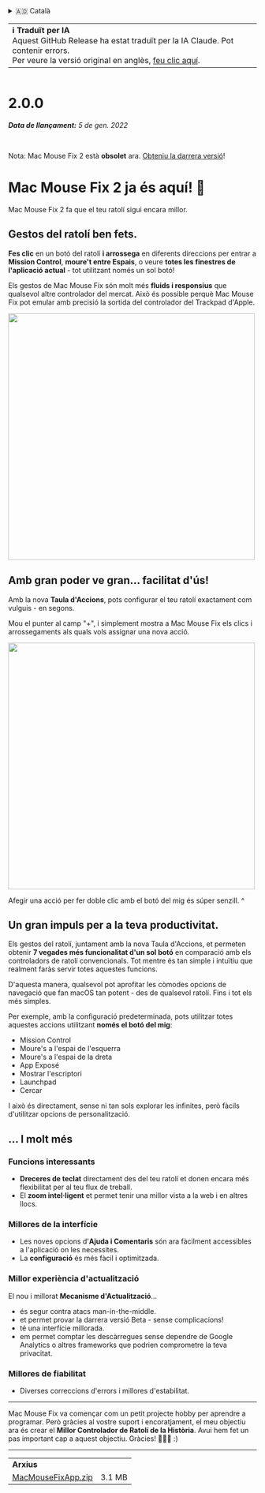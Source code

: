 <details>
<summary>🇦🇩 Català</summary>

[🇬🇧 English (GitHub Release)](https://github.com/noah-nuebling/mac-mouse-fix/releases/tag/2.0.0)\
**🇦🇩 Català**\
[🇩🇪 Deutsch](https://redirect.macmousefix.com/?target=mmf-release&tag=2.0.0&locale=de)\
[🇪🇸 Español](https://redirect.macmousefix.com/?target=mmf-release&tag=2.0.0&locale=es)\
[🇫🇷 Français](https://redirect.macmousefix.com/?target=mmf-release&tag=2.0.0&locale=fr)\
[🇮🇩 Indonesia](https://redirect.macmousefix.com/?target=mmf-release&tag=2.0.0&locale=id)\
[🇮🇹 Italiano](https://redirect.macmousefix.com/?target=mmf-release&tag=2.0.0&locale=it)\
[🇭🇺 Magyar](https://redirect.macmousefix.com/?target=mmf-release&tag=2.0.0&locale=hu)\
[🇳🇱 Nederlands](https://redirect.macmousefix.com/?target=mmf-release&tag=2.0.0&locale=nl)\
[🇵🇱 Polski](https://redirect.macmousefix.com/?target=mmf-release&tag=2.0.0&locale=pl)\
[🇧🇷 Português (Brasil)](https://redirect.macmousefix.com/?target=mmf-release&tag=2.0.0&locale=pt-BR)\
[🇵🇹 Português (Portugal)](https://redirect.macmousefix.com/?target=mmf-release&tag=2.0.0&locale=pt-PT)\
[🇷🇴 Română](https://redirect.macmousefix.com/?target=mmf-release&tag=2.0.0&locale=ro)\
[🇸🇪 Svenska](https://redirect.macmousefix.com/?target=mmf-release&tag=2.0.0&locale=sv)\
[🇻🇳 Tiếng Việt](https://redirect.macmousefix.com/?target=mmf-release&tag=2.0.0&locale=vi)\
[🇹🇷 Türkçe](https://redirect.macmousefix.com/?target=mmf-release&tag=2.0.0&locale=tr)\
[🇨🇿 Čeština](https://redirect.macmousefix.com/?target=mmf-release&tag=2.0.0&locale=cs)\
[🇬🇷 Ελληνικά](https://redirect.macmousefix.com/?target=mmf-release&tag=2.0.0&locale=el)\
[🇷🇺 Русский](https://redirect.macmousefix.com/?target=mmf-release&tag=2.0.0&locale=ru)\
[🇺🇦 Українська](https://redirect.macmousefix.com/?target=mmf-release&tag=2.0.0&locale=uk)\
[🇮🇱 עברית](https://redirect.macmousefix.com/?target=mmf-release&tag=2.0.0&locale=he)\
[🇸🇦 العربية](https://redirect.macmousefix.com/?target=mmf-release&tag=2.0.0&locale=ar)\
[🇮🇳 हिन्दी](https://redirect.macmousefix.com/?target=mmf-release&tag=2.0.0&locale=hi)\
[🇹🇭 ไทย](https://redirect.macmousefix.com/?target=mmf-release&tag=2.0.0&locale=th)\
[🇨🇳 中文 (简体)](https://redirect.macmousefix.com/?target=mmf-release&tag=2.0.0&locale=zh-Hans)\
[🇨🇳 中文 (繁體)](https://redirect.macmousefix.com/?target=mmf-release&tag=2.0.0&locale=zh-Hant)\
[🇭🇰 中文（香港)](https://redirect.macmousefix.com/?target=mmf-release&tag=2.0.0&locale=zh-HK)\
[🇯🇵 日本語](https://redirect.macmousefix.com/?target=mmf-release&tag=2.0.0&locale=ja)\
[🇰🇷 한국어](https://redirect.macmousefix.com/?target=mmf-release&tag=2.0.0&locale=ko)\
[Help translate Mac Mouse Fix to different languages!](https://github.com/noah-nuebling/mac-mouse-fix/discussions/731)
</details>
<table align=><td>
<b>ℹ️ Traduït per IA</b><br>
Aquest GitHub Release ha estat traduït per la IA Claude. Pot contenir errors.<br>
Per veure la versió original en anglès, <a href="https://github.com/noah-nuebling/mac-mouse-fix/releases/tag/2.0.0">feu clic aquí</a>.
</td></table>

<table></table>

# 2.0.0
***Data de llançament:** 5 de gen. 2022*

<br>

Nota: Mac Mouse Fix 2 està **obsolet** ara. [Obteniu la darrera versió](https://github.com/noah-nuebling/mac-mouse-fix/releases)!

# Mac Mouse Fix 2 ja és aquí! 🎉

Mac Mouse Fix 2 fa que el teu ratolí sigui encara millor.

## Gestos del ratolí ben fets.

**Fes clic** en un botó del ratolí **i arrossega** en diferents direccions per entrar a **Mission Control**, **moure't entre Espais**, o veure **totes les finestres de l'aplicació actual** - tot utilitzant només un sol botó!

Els gestos de Mac Mouse Fix són molt més **fluids i responsius** que qualsevol altre controlador del mercat.
Això és possible perquè Mac Mouse Fix pot emular amb precisió la sortida del controlador del Trackpad d'Apple.

<img width=500px src="https://user-images.githubusercontent.com/40808343/149643011-cc3311f1-af5c-453a-8206-2c6496d73d61.gif">

## Amb gran poder ve gran... facilitat d'ús!

Amb la nova **Taula d'Accions**, pots configurar el teu ratolí exactament com vulguis - en segons.

Mou el punter al camp "+", i simplement mostra a Mac Mouse Fix els clics i arrossegaments als quals vols assignar una nova acció.



<img width=500px src="https://user-images.githubusercontent.com/40808343/149642392-d0e25cf9-b49b-4398-b2e9-af2e810c8594.gif">


Afegir una acció per fer doble clic amb el botó del mig és súper senzill. ^

## Un gran impuls per a la teva productivitat.

Els gestos del ratolí, juntament amb la nova Taula d'Accions, et permeten obtenir **7 vegades més funcionalitat d'un sol botó** en comparació amb els controladors de ratolí convencionals. Tot mentre és tan simple i intuïtiu que realment faràs servir totes aquestes funcions.

D'aquesta manera, qualsevol pot aprofitar les còmodes opcions de navegació que fan macOS tan potent - des de qualsevol ratolí. Fins i tot els més simples.



Per exemple, amb la configuració predeterminada, pots utilitzar totes aquestes accions utilitzant **només el botó del mig**:

- Mission Control
- Moure's a l'espai de l'esquerra
- Moure's a l'espai de la dreta
- App Exposé
- Mostrar l'escriptori
- Launchpad
- Cercar

I això és directament, sense ni tan sols explorar les infinites, però fàcils d'utilitzar opcions de personalització.

## ... I molt més

### Funcions interessants

- **Dreceres de teclat** directament des del teu ratolí et donen encara més flexibilitat per al teu flux de treball.
- El **zoom intel·ligent** et permet tenir una millor vista a la web i en altres llocs.

### Millores de la interfície

- Les noves opcions d'**Ajuda i Comentaris** són ara fàcilment accessibles a l'aplicació on les necessites.
- La **configuració** és més fàcil i optimitzada.

### Millor experiència d'actualització

El nou i millorat **Mecanisme d'Actualització**...

- és segur contra atacs man-in-the-middle.
- et permet provar la darrera versió Beta - sense complicacions!
- té una interfície millorada.
- em permet comptar les descàrregues sense dependre de Google Analytics o altres frameworks que podrien comprometre la teva privacitat.

### Millores de fiabilitat

- Diverses correccions d'errors i millores d'estabilitat.

---

Mac Mouse Fix va començar com un petit projecte hobby per aprendre a programar. Però gràcies al vostre suport i encoratjament, el meu objectiu ara és crear el **Millor Controlador de Ratolí de la Història**. Avui hem fet un pas important cap a aquest objectiu. Gràcies! 🚀🚀🚀 :)

---

<table align="start">
<tr>
    <td colspan=2>
        <b>Arxius</b>
    </td>
</tr>
<tr>
    <td><a href="https://github.com/noah-nuebling/mac-mouse-fix/releases/download/2.0.0/MacMouseFixApp.zip">MacMouseFixApp.zip</a></td>
    <td>3.1 MB</td>
</tr>
</table>
